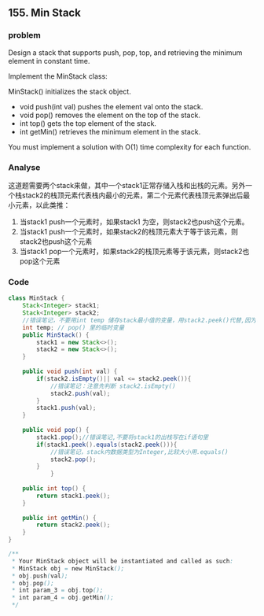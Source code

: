 ## 155. Min Stack

### problem
Design a stack that supports push, pop, top, and retrieving the minimum element in constant time.

Implement the MinStack class:

MinStack() initializes the stack object.

- void push(int val) pushes the element val onto the stack.
- void pop() removes the element on the top of the stack.
- int top() gets the top element of the stack.
- int getMin() retrieves the minimum element in the stack.

You must implement a solution with O(1) time complexity for each function.

### Analyse

这道题需要两个stack来做，其中一个stack1正常存储入栈和出栈的元素。另外一个栈stack2的栈顶元素代表栈内最小的元素，第二个元素代表栈顶元素弹出后最小元素，以此类推：
1. 当stack1 push一个元素时，如果stack1 为空，则stack2也push这个元素。
2. 当stack1 push一个元素时，如果stack2的栈顶元素大于等于该元素，则stack2也push这个元素
3. 当stack1 pop一个元素时，如果stack2的栈顶元素等于该元素，则stack2也pop这个元素

### Code
```java
class MinStack {
    Stack<Integer> stack1;
    Stack<Integer> stack2;
    //错误笔记，不要用int temp 储存stack最小值的变量，用stack2.peek()代替,因为空数组下会造成empty错误
    int temp; // pop() 里的临时变量
    public MinStack() {
        stack1 = new Stack<>();
        stack2 = new Stack<>();
    }
    
    public void push(int val) {
        if(stack2.isEmpty()|| val <= stack2.peek()){
            //错误笔记：注意先判断 stack2.isEmpty()
            stack2.push(val);
        }
        stack1.push(val);
    }
    
    public void pop() {
        stack1.pop();//错误笔记,不要将stack1的出栈写在if语句里
        if(stack1.peek().equals(stack2.peek())){
            //错误笔记，stack内数据类型为Integer,比较大小用.equals()
            stack2.pop();
        }
            }
    
    public int top() {
        return stack1.peek();
    }
    
    public int getMin() {
        return stack2.peek();
    }
}

/**
 * Your MinStack object will be instantiated and called as such:
 * MinStack obj = new MinStack();
 * obj.push(val);
 * obj.pop();
 * int param_3 = obj.top();
 * int param_4 = obj.getMin();
 */
```
